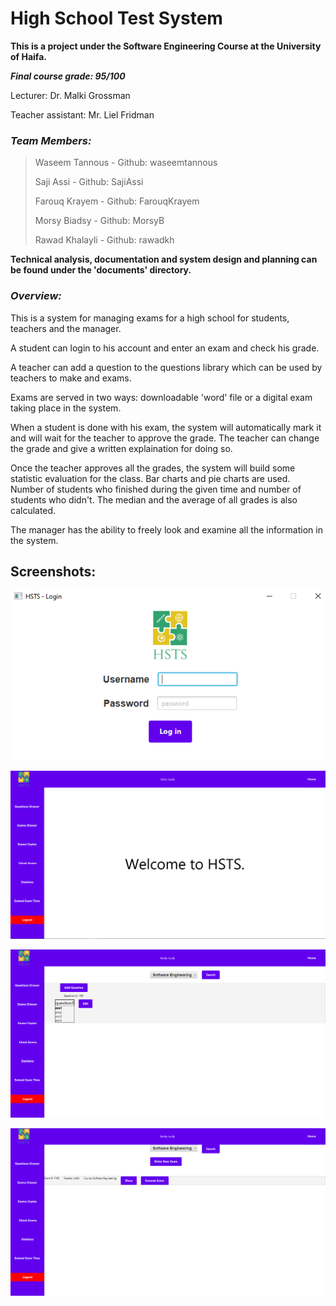 # High School Test System

**This is a project under the Software Engineering Course at the University of Haifa.**

***Final course grade: 95/100***

Lecturer: Dr. Malki Grossman

Teacher assistant: Mr. Liel Fridman

### _Team Members:_

> Waseem Tannous - Github: waseemtannous
>
> Saji Assi - Github: SajiAssi
>
> Farouq Krayem - Github: FarouqKrayem
>
> Morsy Biadsy - Github: MorsyB
>
> Rawad Khalayli - Github: rawadkh

**Technical analysis, documentation and system design and planning can be found under the 'documents' directory.**

### _Overview:_
This is a system for managing exams for a high school for students, teachers and the manager.

A student can login to his account and enter an exam and check his grade.

A teacher can add a question to the questions library which can be used by teachers to make and exams.

Exams are served in two ways: downloadable 'word' file or a digital exam taking place in the system.

When a student is done with his exam, the system will automatically mark it and will wait for the teacher to approve the grade.
The teacher can change the grade and give a written explaination for doing so.

Once the teacher approves all the grades, the system will build some statistic evaluation for the class.
Bar charts and pie charts are used. Number of students who finished during the given time and number of students who didn't.
The median and the average of all grades is also calculated.

The manager has the ability to freely look and examine all the information in the system.


## Screenshots:

![N|Solid](screeshots/login.png)


![N|Solid](screeshots/mainScreen.png)


![N|Solid](screeshots/questionsDrawer.png)


![N|Solid](screeshots/examsDrawer.png)
